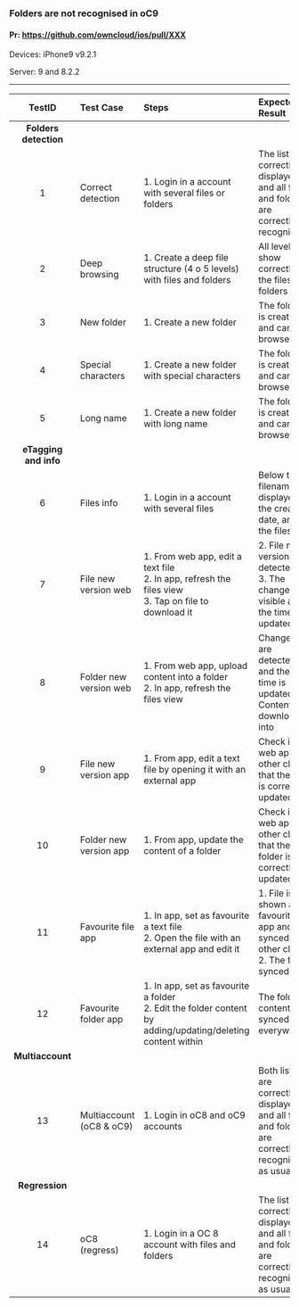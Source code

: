 ###  Folders are not recognised in oC9 

#### Pr: https://github.com/owncloud/ios/pull/XXX 

Devices: iPhone9 v9.2.1

Server: 9 and 8.2.2

---

 
| TestID | Test Case | Steps | Expected Result | Result | Related Comment |
| :------: | :------------- | :------------- | :-------------- | :----- | :------ |
|**Folders detection**||||||
| 1 | Correct detection | 1. Login in a account with several files or folders |  The list is correctly displayed, and all files and folders are correctly recognised  | P m9 | |
| 2 | Deep browsing | 1. Create a deep file structure (4 o 5 levels) with files and folders |  All levels show correctly the files and folders  | P m9 | |
| 3 | New folder | 1. Create a new folder |  The folder is created and can be browsed  | P m9| |
| 4 | Special characters | 1. Create a new folder with special characters |  The folder is created and can be browsed  | P m9 | |
| 5 | Long name | 1. Create a new folder with long name |  The folder is created and can be browsed  | P m9| |
|**eTagging and info**||||||
| 6 | Files info | 1. Login in a account with several files |  Below the filename is displayed the creation date, and the filesize  | P m9 | |
| 7 | File new version web| 1. From web app, edit a text file<br>2. In app, refresh the files view<br>3. Tap on file to download it  | 2. File new version is detected <br> 3. The changes are visible and the time is updated| P m9| |
| 8 | Folder new version web| 1. From web app, upload content into a folder<br>2. In app, refresh the files view | Changes are detected, and the time is updated. Content is downloaded into| P m9| |
| 9 | File new version app| 1. From app, edit a text file by opening it with an external app | Check in web app or other clients that the file is correctly updated| | |
| 10 | Folder new version app| 1. From app, update the content of a folder | Check in web app or other clients that the folder is correctly updated| P m9| |
| 11 | Favourite file app| 1. In app, set as favourite a text file<br>2. Open the file with an external app and edit it  | 1. File is shown as favourite in app and synced in other clients <br> 2. The file is synced | | |
| 12 | Favourite folder app| 1. In app, set as favourite a folder<br>2. Edit the folder content by adding/updating/deleting content within  | The folder content is synced everywhere| P m9 | |
|**Multiaccount**||||||
| 13 | Multiaccount (oC8 & oC9) | 1. Login in oC8 and oC9 accounts|  Both lists are correctly displayed, and all files and folders are correctly recognised as usual | P m9 | |
|**Regression**||||||
| 14 | oC8 (regress) | 1. Login in a OC 8 account with files and folders|  The list is correctly displayed, and all files and folders are correctly recognised as usual | P m9 | |

